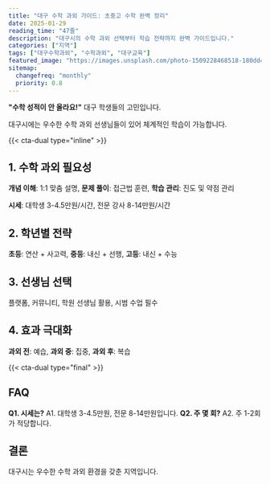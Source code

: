 ```yaml
---
title: "대구 수학 과외 가이드: 초중고 수학 완벽 정리"
date: 2025-01-29
reading_time: "47줄"
description: "대구시의 수학 과외 선택부터 학습 전략까지 완벽 가이드입니다."
categories: ["지역"]
tags: ["대구수학과외", "수학과외", "대구교육"]
featured_image: "https://images.unsplash.com/photo-1509228468518-180dd4864904?auto=format&fit=crop&q=80"
sitemap:
  changefreq: "monthly"
  priority: 0.8
---
```


**"수학 성적이 안 올라요!"** 대구 학생들의 고민입니다.

대구시에는 우수한 수학 과외 선생님들이 있어 체계적인 학습이 가능합니다.

{{< cta-dual type="inline" >}}

## 1. 수학 과외 필요성

**개념 이해**: 1:1 맞춤 설명, **문제 풀이**: 접근법 훈련, **학습 관리**: 진도 및 약점 관리

**시세**: 대학생 3-4.5만원/시간, 전문 강사 8-14만원/시간

## 2. 학년별 전략

**초등**: 연산 + 사고력, **중등**: 내신 + 선행, **고등**: 내신 + 수능

## 3. 선생님 선택

플랫폼, 커뮤니티, 학원 선생님 활용, 시범 수업 필수

## 4. 효과 극대화

**과외 전**: 예습, **과외 중**: 집중, **과외 후**: 복습

{{< cta-dual type="final" >}}

## FAQ

**Q1. 시세는?** A1. 대학생 3-4.5만원, 전문 8-14만원입니다.
**Q2. 주 몇 회?** A2. 주 1-2회가 적당합니다.

## 결론

대구시는 우수한 수학 과외 환경을 갖춘 지역입니다.
